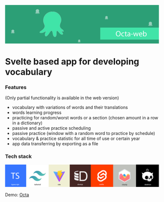 <img src="./github extras/github repository poster.jpg">

# Svelte based app for developing vocabulary

### Features

(Only partial functionality is available in the web version)
*  vocabulary with variations of words and their translations
*  words learning progress
*  practicing for random/worst words or a section (chosen amount in a row in a dictionary)
*  passive and active practice scheduling 
*  passive practice (window with a random word to practice by schedule)
*  vocabulary & practice statistic for all time of use or certain year
*  app data transferring by exporting as a file

### Tech stack

<img src="./github extras/tech-stack.jpg">

Demo: <a href="https://mero-plaform.github.io/octa-web-build/"> Octa </a>
